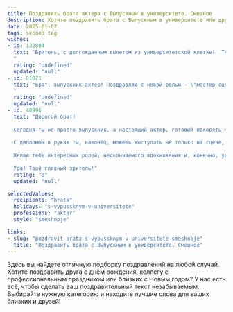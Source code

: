 ```yaml
---
title: Поздравить брата актера с Выпускным в университете. Смешное
description: Хотите поздравить брата с Выпускным в университете или другим праздником? Наш ИИ создаст незабываемое поздравление, а вы обязательно выделитесь среди других.  
date: 2025-01-07
tags: second tag
wishes:
- id: 132804
  text: "Братюнь, с долгожданным вылетом из университетской клетке!  Теперь ты не просто студент, а дипломированный… актер!  Надеюсь, твоя игра на сцене будет убедительнее, чем твои обещания вовремя приходить домой на ужин.  Поздравляю с успешным окончанием учебы и желаю тебе ролей покруче, чем та, что ты играл на экзаменах по философии!  Да пребудет с тобой фортуна и пустые бутылочки шампанского после удачных премьер!
  "
  rating: "undefined"
  updated: "null"
- id: 81871
  text: "Брат, выпускник-актер! Поздравляю с новой ролью - \"мастер сцены\", не на сцене, а в жизни! Надеюсь, ты будешь играть главную роль, не зазнаваясь и не забывая своих друзей! 🎭🎉
  "
  rating: "undefined"
  updated: "null"
- id: 40996
  text: "Дорогой брат!
  
  Сегодня ты не просто выпускник, а настоящий актер, готовый покорять мир! Поздравляю тебя с этим грандиозным событием! Теперь ты официально можешь принимать оплату за свои \"коронные\" фразы и эпичные взгляды, которые, надеюсь, ты не будешь разменивать на \"продай, купи, обменяй\".
  
  С дипломом в руках ты, наконец, можешь выступать не только на сцене, но и в жизни, задавая вопросы вроде: \"Почему я не на гастролях?\" и \"Кто закажет пиццу мне с заумными ингредиентами?\" Надеюсь, что твой путь к славе будет не только тернист, но и забавен, чтобы ты смог добавить в свою биографию немало ярких и смешных моментов.
  
  Желаю тебе интересных ролей, нескончаемого вдохновения и, конечно, удачного сценария для жизни! Помни, что даже если иногда актерская жизнь похожа на комедию, ты всегда можешь сделать \"паузы\" для отдыха и наслаждения игрой!
  
  Ура! Твой главный зритель!"
  rating: "0"
  updated: "null"

selectedValues:
  recipients: "brata"
  holidays: "s-vypussknym-v-universitete"
  professions: "akter"
  style: "smeshnoje"

links:
- slug: "pozdravit-brata-s-vypussknym-v-universitete-smeshnoje"
  title: "Поздравить брата с Выпускным в университете. Смешное"
---
```


Здесь вы найдете отличную подборку поздравлений на любой случай. 
Хотите поздравить друга с днём рождения, коллегу с профессиональным праздником или близких с Новым годом? У нас есть всё, чтобы сделать ваш поздравительный текст незабываемым. Выбирайте нужную категорию и находите лучшие слова для ваших близких и друзей!

